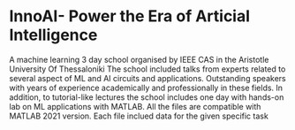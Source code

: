 # InnoAI- Power the Era of Articial Intelligence
A machine learning 3 day school organised by IEEE CAS in the Aristotle University Of Thessaloniki
The school included talks from experts related to several aspect of ML and AI circuits and applications. Outstanding speakers with years of experience academically and professionally in these fields. In addition, to tutorial-like lectures the school includes one day with hands-on lab on ML applications with MATLAB. All the files are compatible with MATLAB 2021 version. Each file inclued data for the given specific task
